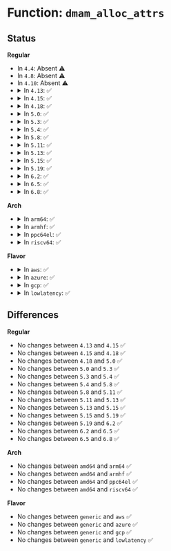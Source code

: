 # Function: <code>dmam_alloc_attrs</code>

## Status
<b>Regular</b>
<ul>
<li>
In <code>4.4</code>: Absent ⚠️
</li>
<li>
In <code>4.8</code>: Absent ⚠️
</li>
<li>
In <code>4.10</code>: Absent ⚠️
</li>
<li>
<details>
<summary>In <code>4.13</code>: ✅</summary>

```c
void *dmam_alloc_attrs(struct device *dev, size_t size, dma_addr_t *dma_handle, gfp_t gfp, long unsigned int attrs);
```

**Collision:** Unique Global

**Inline:** No

**Transformation:** False

**Instances:**

```
In drivers/base/dma-mapping.c (ffffffff815f5d50)
Location: drivers/base/dma-mapping.c:120
Inline: False
```
**Symbols:**

```
ffffffff815f5d50-ffffffff815f5e71: dmam_alloc_attrs (STB_GLOBAL)
```
</details>
</li>
<li>
<details>
<summary>In <code>4.15</code>: ✅</summary>

```c
void *dmam_alloc_attrs(struct device *dev, size_t size, dma_addr_t *dma_handle, gfp_t gfp, long unsigned int attrs);
```

**Collision:** Unique Global

**Inline:** No

**Transformation:** False

**Instances:**

```
In drivers/base/dma-mapping.c (ffffffff8165dd10)
Location: drivers/base/dma-mapping.c:120
Inline: False
```
**Symbols:**

```
ffffffff8165dd10-ffffffff8165de34: dmam_alloc_attrs (STB_GLOBAL)
```
</details>
</li>
<li>
<details>
<summary>In <code>4.18</code>: ✅</summary>

```c
void *dmam_alloc_attrs(struct device *dev, size_t size, dma_addr_t *dma_handle, gfp_t gfp, long unsigned int attrs);
```

**Collision:** Unique Global

**Inline:** No

**Transformation:** False

**Instances:**

```
In kernel/dma/mapping.c (ffffffff8110c750)
Location: kernel/dma/mapping.c:119
Inline: False
```
**Symbols:**

```
ffffffff8110c750-ffffffff8110c8a1: dmam_alloc_attrs (STB_GLOBAL)
```
</details>
</li>
<li>
<details>
<summary>In <code>5.0</code>: ✅</summary>

```c
void *dmam_alloc_attrs(struct device *dev, size_t size, dma_addr_t *dma_handle, gfp_t gfp, long unsigned int attrs);
```

**Collision:** Unique Global

**Inline:** No

**Transformation:** False

**Instances:**

```
In kernel/dma/mapping.c (ffffffff81117e90)
Location: kernel/dma/mapping.c:81
Inline: False
```
**Symbols:**

```
ffffffff81117e90-ffffffff81117f4e: dmam_alloc_attrs (STB_GLOBAL)
```
</details>
</li>
<li>
<details>
<summary>In <code>5.3</code>: ✅</summary>

```c
void *dmam_alloc_attrs(struct device *dev, size_t size, dma_addr_t *dma_handle, gfp_t gfp, long unsigned int attrs);
```

**Collision:** Unique Global

**Inline:** No

**Transformation:** False

**Instances:**

```
In kernel/dma/mapping.c (ffffffff811221f0)
Location: kernel/dma/mapping.c:81
Inline: False
```
**Symbols:**

```
ffffffff811221f0-ffffffff8112229a: dmam_alloc_attrs (STB_GLOBAL)
```
</details>
</li>
<li>
<details>
<summary>In <code>5.4</code>: ✅</summary>

```c
void *dmam_alloc_attrs(struct device *dev, size_t size, dma_addr_t *dma_handle, gfp_t gfp, long unsigned int attrs);
```

**Collision:** Unique Global

**Inline:** No

**Transformation:** False

**Instances:**

```
In kernel/dma/mapping.c (ffffffff8112e860)
Location: kernel/dma/mapping.c:81
Inline: False
```
**Symbols:**

```
ffffffff8112e860-ffffffff8112e90a: dmam_alloc_attrs (STB_GLOBAL)
```
</details>
</li>
<li>
<details>
<summary>In <code>5.8</code>: ✅</summary>

```c
void *dmam_alloc_attrs(struct device *dev, size_t size, dma_addr_t *dma_handle, gfp_t gfp, long unsigned int attrs);
```

**Collision:** Unique Global

**Inline:** No

**Transformation:** False

**Instances:**

```
In kernel/dma/mapping.c (ffffffff8113d1f0)
Location: kernel/dma/mapping.c:81
Inline: False
Direct callers:
  - drivers/ata/libata-sff.c:ata_bmdma_port_start32
```
**Symbols:**

```
ffffffff8113d1f0-ffffffff8113d29a: dmam_alloc_attrs (STB_GLOBAL)
```
</details>
</li>
<li>
<details>
<summary>In <code>5.11</code>: ✅</summary>

```c
void *dmam_alloc_attrs(struct device *dev, size_t size, dma_addr_t *dma_handle, gfp_t gfp, long unsigned int attrs);
```

**Collision:** Unique Global

**Inline:** No

**Transformation:** False

**Instances:**

```
In kernel/dma/mapping.c (ffffffff811378d0)
Location: kernel/dma/mapping.c:82
Inline: False
Direct callers:
  - drivers/ata/libata-sff.c:ata_bmdma_port_start32
```
**Symbols:**

```
ffffffff811378d0-ffffffff8113797a: dmam_alloc_attrs (STB_GLOBAL)
```
</details>
</li>
<li>
<details>
<summary>In <code>5.13</code>: ✅</summary>

```c
void *dmam_alloc_attrs(struct device *dev, size_t size, dma_addr_t *dma_handle, gfp_t gfp, long unsigned int attrs);
```

**Collision:** Unique Global

**Inline:** No

**Transformation:** False

**Instances:**

```
In kernel/dma/mapping.c (ffffffff811386c0)
Location: kernel/dma/mapping.c:84
Inline: False
Direct callers:
  - drivers/ata/libata-sff.c:ata_bmdma_port_start32
```
**Symbols:**

```
ffffffff811386c0-ffffffff8113876a: dmam_alloc_attrs (STB_GLOBAL)
```
</details>
</li>
<li>
<details>
<summary>In <code>5.15</code>: ✅</summary>

```c
void *dmam_alloc_attrs(struct device *dev, size_t size, dma_addr_t *dma_handle, gfp_t gfp, long unsigned int attrs);
```

**Collision:** Unique Global

**Inline:** No

**Transformation:** False

**Instances:**

```
In kernel/dma/mapping.c (ffffffff8115b510)
Location: kernel/dma/mapping.c:84
Inline: False
Direct callers:
  - drivers/ata/libata-sff.c:ata_bmdma_port_start32
```
**Symbols:**

```
ffffffff8115b510-ffffffff8115b5c1: dmam_alloc_attrs (STB_GLOBAL)
```
</details>
</li>
<li>
<details>
<summary>In <code>5.19</code>: ✅</summary>

```c
void *dmam_alloc_attrs(struct device *dev, size_t size, dma_addr_t *dma_handle, gfp_t gfp, long unsigned int attrs);
```

**Collision:** Unique Global

**Inline:** No

**Transformation:** False

**Instances:**

```
In kernel/dma/mapping.c (ffffffff81184f40)
Location: kernel/dma/mapping.c:84
Inline: False
Direct callers:
  - drivers/ata/libata-sff.c:ata_bmdma_port_start32
```
**Symbols:**

```
ffffffff81184f40-ffffffff81184ff4: dmam_alloc_attrs (STB_GLOBAL)
```
</details>
</li>
<li>
<details>
<summary>In <code>6.2</code>: ✅</summary>

```c
void *dmam_alloc_attrs(struct device *dev, size_t size, dma_addr_t *dma_handle, gfp_t gfp, long unsigned int attrs);
```

**Collision:** Unique Global

**Inline:** No

**Transformation:** False

**Instances:**

```
In kernel/dma/mapping.c (ffffffff811c06b0)
Location: kernel/dma/mapping.c:85
Inline: False
Direct callers:
  - drivers/pci/controller/dwc/pcie-designware-host.c:dw_pcie_msi_host_init
  - drivers/ata/libata-sff.c:ata_bmdma_port_start32
  - drivers/usb/core/hcd.c:usb_hcd_setup_local_mem
```
**Symbols:**

```
ffffffff811c06b0-ffffffff811c0764: dmam_alloc_attrs (STB_GLOBAL)
```
</details>
</li>
<li>
<details>
<summary>In <code>6.5</code>: ✅</summary>

```c
void *dmam_alloc_attrs(struct device *dev, size_t size, dma_addr_t *dma_handle, gfp_t gfp, long unsigned int attrs);
```

**Collision:** Unique Global

**Inline:** No

**Transformation:** False

**Instances:**

```
In kernel/dma/mapping.c (ffffffff811d31a0)
Location: kernel/dma/mapping.c:89
Inline: False
Direct callers:
  - drivers/pci/controller/dwc/pcie-designware.c:dw_pcie_edma_detect
  - drivers/pci/controller/dwc/pcie-designware.c:dw_pcie_edma_detect
  - drivers/pci/controller/dwc/pcie-designware-host.c:dw_pcie_msi_host_init
  - drivers/ata/libata-sff.c:ata_bmdma_port_start32
  - drivers/usb/core/hcd.c:usb_hcd_setup_local_mem
```
**Symbols:**

```
ffffffff811d31a0-ffffffff811d3254: dmam_alloc_attrs (STB_GLOBAL)
```
</details>
</li>
<li>
<details>
<summary>In <code>6.8</code>: ✅</summary>

```c
void *dmam_alloc_attrs(struct device *dev, size_t size, dma_addr_t *dma_handle, gfp_t gfp, long unsigned int attrs);
```

**Collision:** Unique Global

**Inline:** No

**Transformation:** False

**Instances:**

```
In kernel/dma/mapping.c (ffffffff811e7e20)
Location: kernel/dma/mapping.c:89
Inline: False
Direct callers:
  - drivers/pci/controller/dwc/pcie-designware.c:dw_pcie_edma_detect
  - drivers/pci/controller/dwc/pcie-designware.c:dw_pcie_edma_detect
  - drivers/pci/controller/dwc/pcie-designware-host.c:dw_pcie_msi_host_init
  - drivers/ata/libata-sff.c:ata_bmdma_port_start32
  - drivers/usb/core/hcd.c:usb_hcd_setup_local_mem
```
**Symbols:**

```
ffffffff811e7e20-ffffffff811e7ed4: dmam_alloc_attrs (STB_GLOBAL)
```
</details>
</li>
</ul>
<b>Arch</b>
<ul>
<li>
<details>
<summary>In <code>arm64</code>: ✅</summary>

```c
void *dmam_alloc_attrs(struct device *dev, size_t size, dma_addr_t *dma_handle, gfp_t gfp, long unsigned int attrs);
```

**Collision:** Unique Global

**Inline:** No

**Transformation:** False

**Instances:**

```
In kernel/dma/mapping.c (ffff800010193bc8)
Location: kernel/dma/mapping.c:81
Inline: False
Direct callers:
  - drivers/iommu/arm-smmu-v3.c:arm_smmu_device_probe
  - drivers/iommu/arm-smmu-v3.c:arm_smmu_device_probe
  - drivers/iommu/arm-smmu-v3.c:arm_smmu_init_one_queue
  - drivers/iommu/arm-smmu-v3.c:arm_smmu_add_device
  - drivers/iommu/arm-smmu-v3.c:arm_smmu_domain_finalise_s1
  - drivers/ata/libahci.c:ahci_port_start
  - drivers/net/ethernet/freescale/fec_main.c:fec_enet_init
  - drivers/mmc/host/mmci_stm32_sdmmc.c:sdmmc_idma_setup
```
**Symbols:**

```
ffff800010193bc8-ffff800010193c7c: dmam_alloc_attrs (STB_GLOBAL)
```
</details>
</li>
<li>
<details>
<summary>In <code>armhf</code>: ✅</summary>

```c
void *dmam_alloc_attrs(struct device *dev, size_t size, dma_addr_t *dma_handle, gfp_t gfp, long unsigned int attrs);
```

**Collision:** Unique Global

**Inline:** No

**Transformation:** False

**Instances:**

```
In kernel/dma/mapping.c (c03e0f58)
Location: kernel/dma/mapping.c:81
Inline: False
Direct callers:
  - drivers/ata/libahci.c:ahci_port_start
  - drivers/net/ethernet/freescale/fec_main.c:fec_enet_init
  - drivers/mmc/host/mmci_stm32_sdmmc.c:sdmmc_idma_setup
  - drivers/mmc/host/cqhci.c:cqhci_enable
  - drivers/mmc/host/cqhci.c:cqhci_enable
```
**Symbols:**

```
c03e0f58-c03e1004: dmam_alloc_attrs (STB_GLOBAL)
```
</details>
</li>
<li>
<details>
<summary>In <code>ppc64el</code>: ✅</summary>

```c
void *dmam_alloc_attrs(struct device *dev, size_t size, dma_addr_t *dma_handle, gfp_t gfp, long unsigned int attrs);
```

**Collision:** Unique Global

**Inline:** No

**Transformation:** False

**Instances:**

```
In kernel/dma/mapping.c (c0000000001f3e60)
Location: kernel/dma/mapping.c:81
Inline: False
```
**Symbols:**

```
c0000000001f3e60-c0000000001f3f58: dmam_alloc_attrs (STB_GLOBAL)
```
</details>
</li>
<li>
<details>
<summary>In <code>riscv64</code>: ✅</summary>

```c
void *dmam_alloc_attrs(struct device *dev, size_t size, dma_addr_t *dma_handle, gfp_t gfp, long unsigned int attrs);
```

**Collision:** Unique Global

**Inline:** No

**Transformation:** False

**Instances:**

```
In kernel/dma/mapping.c (ffffffe000125f66)
Location: kernel/dma/mapping.c:81
Inline: False
```
**Symbols:**

```
ffffffe000125f66-ffffffe000126004: dmam_alloc_attrs (STB_GLOBAL)
```
</details>
</li>
</ul>
<b>Flavor</b>
<ul>
<li>
<details>
<summary>In <code>aws</code>: ✅</summary>

```c
void *dmam_alloc_attrs(struct device *dev, size_t size, dma_addr_t *dma_handle, gfp_t gfp, long unsigned int attrs);
```

**Collision:** Unique Global

**Inline:** No

**Transformation:** False

**Instances:**

```
In kernel/dma/mapping.c (ffffffff81126e40)
Location: kernel/dma/mapping.c:81
Inline: False
```
**Symbols:**

```
ffffffff81126e40-ffffffff81126eea: dmam_alloc_attrs (STB_GLOBAL)
```
</details>
</li>
<li>
<details>
<summary>In <code>azure</code>: ✅</summary>

```c
void *dmam_alloc_attrs(struct device *dev, size_t size, dma_addr_t *dma_handle, gfp_t gfp, long unsigned int attrs);
```

**Collision:** Unique Global

**Inline:** No

**Transformation:** False

**Instances:**

```
In kernel/dma/mapping.c (ffffffff811198a0)
Location: kernel/dma/mapping.c:81
Inline: False
```
**Symbols:**

```
ffffffff811198a0-ffffffff8111994a: dmam_alloc_attrs (STB_GLOBAL)
```
</details>
</li>
<li>
<details>
<summary>In <code>gcp</code>: ✅</summary>

```c
void *dmam_alloc_attrs(struct device *dev, size_t size, dma_addr_t *dma_handle, gfp_t gfp, long unsigned int attrs);
```

**Collision:** Unique Global

**Inline:** No

**Transformation:** False

**Instances:**

```
In kernel/dma/mapping.c (ffffffff81124d30)
Location: kernel/dma/mapping.c:81
Inline: False
```
**Symbols:**

```
ffffffff81124d30-ffffffff81124dda: dmam_alloc_attrs (STB_GLOBAL)
```
</details>
</li>
<li>
<details>
<summary>In <code>lowlatency</code>: ✅</summary>

```c
void *dmam_alloc_attrs(struct device *dev, size_t size, dma_addr_t *dma_handle, gfp_t gfp, long unsigned int attrs);
```

**Collision:** Unique Global

**Inline:** No

**Transformation:** False

**Instances:**

```
In kernel/dma/mapping.c (ffffffff81131370)
Location: kernel/dma/mapping.c:81
Inline: False
```
**Symbols:**

```
ffffffff81131370-ffffffff8113141a: dmam_alloc_attrs (STB_GLOBAL)
```
</details>
</li>
</ul>

## Differences
<b>Regular</b>
<ul>
<li>
No changes between <code>4.13</code> and <code>4.15</code> ✅
</li>
<li>
No changes between <code>4.15</code> and <code>4.18</code> ✅
</li>
<li>
No changes between <code>4.18</code> and <code>5.0</code> ✅
</li>
<li>
No changes between <code>5.0</code> and <code>5.3</code> ✅
</li>
<li>
No changes between <code>5.3</code> and <code>5.4</code> ✅
</li>
<li>
No changes between <code>5.4</code> and <code>5.8</code> ✅
</li>
<li>
No changes between <code>5.8</code> and <code>5.11</code> ✅
</li>
<li>
No changes between <code>5.11</code> and <code>5.13</code> ✅
</li>
<li>
No changes between <code>5.13</code> and <code>5.15</code> ✅
</li>
<li>
No changes between <code>5.15</code> and <code>5.19</code> ✅
</li>
<li>
No changes between <code>5.19</code> and <code>6.2</code> ✅
</li>
<li>
No changes between <code>6.2</code> and <code>6.5</code> ✅
</li>
<li>
No changes between <code>6.5</code> and <code>6.8</code> ✅
</li>
</ul>
<b>Arch</b>
<ul>
<li>
No changes between <code>amd64</code> and <code>arm64</code> ✅
</li>
<li>
No changes between <code>amd64</code> and <code>armhf</code> ✅
</li>
<li>
No changes between <code>amd64</code> and <code>ppc64el</code> ✅
</li>
<li>
No changes between <code>amd64</code> and <code>riscv64</code> ✅
</li>
</ul>
<b>Flavor</b>
<ul>
<li>
No changes between <code>generic</code> and <code>aws</code> ✅
</li>
<li>
No changes between <code>generic</code> and <code>azure</code> ✅
</li>
<li>
No changes between <code>generic</code> and <code>gcp</code> ✅
</li>
<li>
No changes between <code>generic</code> and <code>lowlatency</code> ✅
</li>
</ul>
